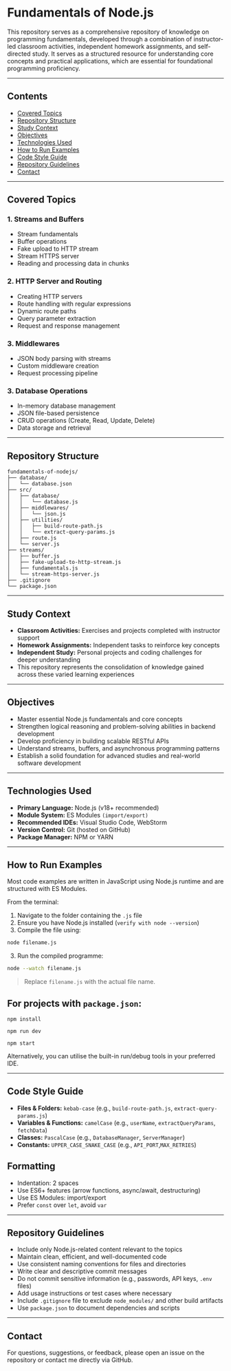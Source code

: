 # Fundamentals of Node.js

This repository serves as a comprehensive repository of knowledge on programming fundamentals, developed through a combination of instructor-led classroom activities, independent homework assignments, and self-directed study. It serves as a structured resource for understanding core concepts and practical applications, which are essential for foundational programming proficiency.

---

## Contents

- [Covered Topics](#covered-topics)  
- [Repository Structure](#repository-structure)  
- [Study Context](#study-context)  
- [Objectives](#objectives)  
- [Technologies Used](#technologies-used)  
- [How to Run Examples](#how-to-run-examples)  
- [Code Style Guide](#code-style-guide)  
- [Repository Guidelines](#repository-guidelines)  
- [Contact](#contact) 

---

## Covered Topics

### 1. Streams and Buffers

- Stream fundamentals
- Buffer operations 
- Fake upload to HTTP stream
- Stream HTTPS server
- Reading and processing data in chunks

### 2. HTTP Server and Routing

- Creating HTTP servers  
- Route handling with regular expressions  
- Dynamic route paths  
- Query parameter extraction  
- Request and response management

### 3. Middlewares

- JSON body parsing with streams
- Custom middleware creation
- Request processing pipeline

### 3. Database Operations
- In-memory database management
- JSON file-based persistence
- CRUD operations (Create, Read, Update, Delete)
- Data storage and retrieval

---

## Repository Structure

```
fundamentals-of-nodejs/
├── database/
│   └── database.json
├── src/
│   ├── database/
│   │   └── database.js
│   ├── middlewares/
│   │   └── json.js
│   ├── utilities/
│   │   ├── build-route-path.js
│   │   └── extract-query-params.js
│   ├── route.js
│   └── server.js
├── streams/
│   ├── buffer.js
│   ├── fake-upload-to-http-stream.js
│   ├── fundamentals.js
│   └── stream-https-server.js
├── .gitignore
└── package.json
```

---

## Study Context

- **Classroom Activities:** Exercises and projects completed with instructor support  
- **Homework Assignments:** Independent tasks to reinforce key concepts 
- **Independent Study:** Personal projects and coding challenges for deeper understanding
- This repository represents the consolidation of knowledge gained across these varied learning experiences

---

## Objectives

- Master essential Node.js fundamentals and core concepts
- Strengthen logical reasoning and problem-solving abilities in backend development 
- Develop proficiency in building scalable RESTful APIs  
- Understand streams, buffers, and asynchronous programming patterns
- Establish a solid foundation for advanced studies and real-world software development

---

## Technologies Used

- **Primary Language:** Node.js (v18+ recommended)
- **Module System:** ES Modules `(import/export)`
- **Recommended IDEs:** Visual Studio Code, WebStorm 
- **Version Control:** Git (hosted on GitHub)
- **Package Manager:** NPM or YARN

---

## How to Run Examples

Most code examples are written in JavaScript using Node.js runtime and are structured with ES Modules.

From the terminal:  

1. Navigate to the folder containing the `.js` file  
2. Ensure you have Node.js installed (`verify with node --version`)
3. Compile the file using:

```bash
node filename.js
```

3. Run the compiled programme:  

```bash
node --watch filename.js
```

> Replace `filename.js` with the actual file name.

## For projects with `package.json`:
```
npm install

npm run dev

npm start
```

Alternatively, you can utilise the built-in run/debug tools in your preferred IDE.

---

## Code Style Guide

- **Files & Folders:** `kebab-case` (e.g., `build-route-path.js`, `extract-query-params.js`)  
- **Variables & Functions:** `camelCase` (e.g., `userName`, `extractQueryParams`, `fetchData`)
- **Classes:** `PascalCase` (e.g., `DatabaseManager`, `ServerManager`)
- **Constants:** `UPPER_CASE_SNAKE_CASE` (e.g., `API_PORT`,`MAX_RETRIES`)  

## Formatting
- Indentation: 2 spaces
- Use ES6+ features (arrow functions, async/await, destructuring)
- Use ES Modules: import/export
- Prefer `const` over `let`, avoid `var`

---

## Repository Guidelines

- Include only Node.js-related content relevant to the topics
- Maintain clean, efficient, and well-documented code
- Use consistent naming conventions for files and directories
- Write clear and descriptive commit messages
- Do not commit sensitive information (e.g., passwords, API keys, `.env` files)
- Add usage instructions or test cases where necessary
- Include `.gitignore` file to exclude `node_modules/` and other build artifacts
- Use `package.json` to document dependencies and scripts

---

## Contact

For questions, suggestions, or feedback, please open an issue on the repository or contact me directly via GitHub.
